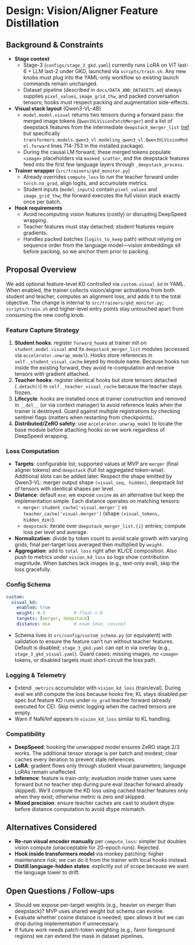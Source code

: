 # Design: Vision/Aligner Feature Distillation

## Background & Constraints
- **Stage context**
  - Stage-3 (`configs/stage_3_gkd.yaml`) currently runs LoRA on ViT last-6 + LLM last-2 under GKD, launched via `scripts/train.sh`. Any new knobs must plug into the YAML-only workflow so existing launch commands remain unchanged.
  - Dataset pipeline (described in `docs/DATA_AND_DATASETS.md`) always supplies `pixel_values`, `image_grid_thw`, and packed conversation tensors; hooks must respect packing and augmentation side-effects.
- **Visual stack layout** (Qwen3-VL-4B)
  - `model.model.visual` returns two tensors during a forward pass: the merged image tokens (`Qwen3VLVisionPatchMerger`) and a list of deepstack features from the intermediate `deepstack_merger_list` ([ref](https://github.com/??) but specifically `transformers.models.qwen3_vl.modeling_qwen3_vl.Qwen3VLVisionModel.forward` lines 714-753 in the installed package).
  - During the causal LM forward, these merged tokens populate `<image>` placeholders via `masked_scatter`, and the deepstack features feed into the first few language layers through `_deepstack_process`.
- **Trainer wrapper** (`src/trainers/gkd_monitor.py`)
  - Already overrides `compute_loss` to run the teacher forward under `torch.no_grad`, align logits, and accumulate metrics.
  - Student inputs (`model_inputs`) contain `pixel_values` and `image_grid_thw`; the forward executes the full vision stack exactly once per batch.
- **Hook requirements**
  - Avoid recomputing vision features (costly) or disrupting DeepSpeed wrapping.
  - Teacher features must stay detached; student features require gradients.
  - Handles packed batches (`logits_to_keep` path) without relying on sequence order from the language model—vision embeddings sit before packing, so we anchor them prior to packing.

## Proposal Overview
We add optional feature-level KD controlled via `custom.visual_kd` in YAML. When enabled, the trainer collects vision/aligner activations from both student and teacher, computes an alignment loss, and adds it to the total objective. The change is internal to `src/trainers/gkd_monitor.py`; `scripts/train.sh` and higher-level entry points stay untouched apart from consuming the new config knob.

### Feature Capture Strategy
1. **Student hooks**: register `forward_hook`s at trainer init on `student.model.visual` and its `deepstack_merger_list` modules (accessed via `accelerator.unwrap_model`). Hooks store references in `self._student_visual_cache` keyed by module name. Because hooks run inside the existing forward, they avoid re-computation and receive tensors with gradient attached.
2. **Teacher hooks**: register identical hooks but store tensors detached (`.detach()`) in `self._teacher_visual_cache` because the teacher stays frozen.
3. **Lifecycle**: hooks are installed once at trainer construction and removed in `__del__` (or via context manager) to avoid reference leaks when the trainer is destroyed. Guard against multiple registrations by checking sentinel flags (matters when restarting from checkpoints).
4. **Distributed/ZeRO safety**: use `accelerator.unwrap_model` to locate the base module before attaching hooks so we work regardless of DeepSpeed wrapping.

### Loss Computation
- **Targets**: configurable list; supported values at MVP are `merger` (final aligner tokens) and `deepstack` (full list aggregated token-wise). Additional slots can be added later. Respect the shape emitted by Qwen3-VL: merger output shape `(visual_seq, hidden)`, deepstack list of tensors with identical shapes per level.
- **Distance**: default `mse`; we expose `cosine` as an alternative but keep the implementation simple. Each distance operates on matching tensors:
  - `merger`: `student_cache['visual.merger']` vs `teacher_cache['visual.merger']` (shape `(visual_tokens, hidden_dim)`).
  - `deepstack`: iterate over `deepstack_merger_list.{i}` entries; compute loss per level and average.
- **Normalization**: divide by token count to avoid scale growth with varying grids; final per-target loss averaged then multiplied by `weight`.
- **Aggregation**: add to `total_loss` right after KL/CE composition. Also push to metrics under `vision_kd_loss` so logs show contribution magnitude. When batches lack images (e.g., text-only eval), skip the loss gracefully.

### Config Schema
```yaml
custom:
  visual_kd:
    enabled: true
    weight: 0.5           # float > 0
    targets: [merger, deepstack]
    distance: mse         # enum {mse, cosine}
```
- Schema lives in `src/config/custom_schema.py` (or equivalent) with validation to ensure the feature can’t run without teacher features. Default is disabled; `stage_3_gkd.yaml` can opt in via overlay (e.g., `stage_3_gkd_visual.yaml`). Guard cases: missing images, no `<image>` tokens, or disabled targets must short-circuit the loss path.

### Logging & Telemetry
- Extend `_metrics` accumulator with `vision_kd_loss` (train/eval). During eval we still compute the loss because hooks fire; KL stays disabled per spec but feature KD runs under `no_grad` teacher forward (already executed for CE). Skip metric logging when the cached tensors are empty.
- Warn if NaN/Inf appears in `vision_kd_loss` similar to KL handling.

### Compatibility
- **DeepSpeed**: hooking the unwrapped model ensures ZeRO stage 2/3 works. The additional tensor storage is per batch and modest; clear caches every iteration to prevent stale references.
- **LoRA**: gradient flows only through student visual parameters; language LoRAs remain unaffected.
- **Inference**: feature is train-only; evaluation inside trainer uses same forward but no teacher step during pure eval (teacher forward already skipped). We'll compute the KD loss using cached teacher features only when they exist; otherwise metric is zero and skipped.
- **Mixed precision**: ensure teacher caches are cast to student dtype before distance computation to avoid dtype mismatch.

## Alternatives Considered
- **Re-run visual encoder manually** per `compute_loss`: simpler but doubles vision compute (unacceptable for 20-epoch runs). Rejected.
- **Hook inside transformers model** via monkey patching: higher maintenance risk; we can do it from the trainer with local hooks instead.
- **Distill language-hidden states**: explicitly out of scope because we want the language tower to drift.

## Open Questions / Follow-ups
- Should we expose per-target weights (e.g., heavier on merger than deepstack)? MVP uses shared weight but schema can evolve.
- Evaluate whether cosine distance is needed; spec allows it but we can drop during implementation if unnecessary.
- If future work needs patch-token weighting (e.g., favor foreground regions) we can extend the mask in dataset pipelines.


